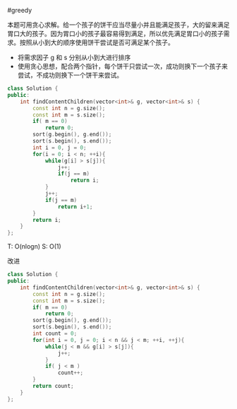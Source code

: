 #greedy

本题可用贪心求解。给一个孩子的饼干应当尽量小并且能满足孩子，大的留来满足胃口大的孩子。因为胃口小的孩子最容易得到满足，所以优先满足胃口小的孩子需求。按照从小到大的顺序使用饼干尝试是否可满足某个孩子。

-   将需求因子 g 和 s 分别从小到大进行排序
-   使用贪心思想，配合两个指针，每个饼干只尝试一次，成功则换下一个孩子来尝试，不成功则换下一个饼干来尝试。

```cpp
class Solution {
public:
    int findContentChildren(vector<int>& g, vector<int>& s) {
        const int n = g.size();
        const int m = s.size();
        if( m == 0)
            return 0;
        sort(g.begin(), g.end());
        sort(s.begin(), s.end());
        int i = 0, j = 0;
        for(i = 0; i < n; ++i){
            while(g[i] > s[j]){
                j++;
                if(j == m)
                    return i;
            }
            j++;
            if(j == m)
                return i+1;
        }
        return i;
    }
};
```
T: O(nlogn)
S: O(1)

改进
```cpp
class Solution {
public:
    int findContentChildren(vector<int>& g, vector<int>& s) {
        const int n = g.size();
        const int m = s.size();
        if( m == 0)
            return 0;
        sort(g.begin(), g.end());
        sort(s.begin(), s.end());
        int count = 0;
        for(int i = 0, j = 0; i < n && j < m; ++i, ++j){
            while(j < m && g[i] > s[j]){
                j++;
            }
            if( j < m )
                count++;
        }
        return count;
    }
};
```